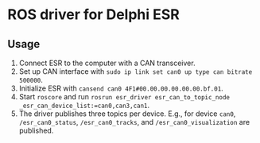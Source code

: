 # ROS driver for Delphi ESR

## Usage

1. Connect ESR to the computer with a CAN transceiver.
1. Set up CAN interface with `sudo ip link set can0 up type can bitrate 500000`.
1. Initialize ESR with `cansend can0 4F1#00.00.00.00.00.00.bf.01`.
1. Start `roscore` and run `rosrun esr_driver esr_can_to_topic_node _esr_can_device_list:=can0,can3,can1`.
1. The driver publishes three topics per device. E.g., for device `can0`, `/esr_can0_status`, `/esr_can0_tracks`, and `/esr_can0_visualization` are published.
